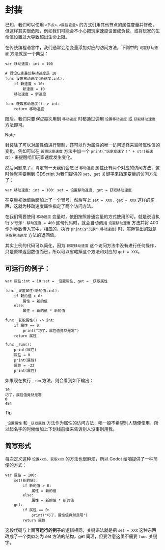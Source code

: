 # 封装

已知，我们可以使用 `<节点>.<属性变量>` 的方式引用其他节点的属性变量并修改，但这样其实很危险，例如我们可能会不小心把玩家速度设置成负数，或将玩家的生命值设置过大导致超出生命上限。

在传统编程语言中，我们通常会给变量添加对应的访问方法，下例中的 `设置移动速度` 方法就是一个典型：

```gdscript
var 移动速度: int = 100

# 假设玩家最低移动速度是 10
func 设置移动速度(新速度:int):
    if 新速度 < 10:
        新速度 = 10
    移动速度 = 新速度

func 获取移动速度() -> int:
    return 移动速度
```

随后，我们只要*保证*每次用到 `移动速度` 时都通过调用 `设置移动速度` 或 `获取移动速度` 方法即可。

> [!note]
>
> 封装除了可以对属性值进行限制，还可以作为属性的唯一访问途径来监听属性值的变化，例如可以在 `设置玩家速度` 方法中加一个 `print("玩家变速了！" + str(新速度))` 来提醒咱们玩家速度发生变化。

然后问题来了，肯定有一天我们会忘记 `移动速度` 属性还有两个对应的访问方法，这时候就需要用到 GDScript 为我们提供的 `set`、`get` 关键字来指定变量的访问方法了：

```gdscript
var 移动速度: int = 100: set = 设置移动速度, get = 获取移动速度
```

在变量初始值后面加上了一个冒号，然后写上 `set = XXX, get = XXX` 这样的东西，这就为移动速度属性指定了两个访问方法。

在我们需要使用 `移动速度` 变量时，依旧按照普通变量的方式使用即可。就是说当执行 `$"玩家".移动速度 = 400` 这句代码时，就会自动调用 `设置移动速度` 方法并将 400 作为参数传入其中，相应的，执行 `print($"玩家".移动速度)` 时，实际输出的就是 `获取移动速度` 方法的返回值。

其实上例的代码可以简化，因为 `获取移动速度` 这个访问方法中没有进行任何操作，只是原样返回数值而已，所以可以省略掉这个方法和对应的 `get = XXX`。

## 可运行的例子：

```gdscript
var 属性:int = 10:set = _设置属性, get = _获取属性

func _设置属性(新的值:int):
    if 新的值 > 0:
        属性 = 新的值
    else:
        属性 = 新的值 * 新的值

func _获取属性() -> int:
    if 属性 == 0:
        print("巧了，属性值竟然是零")
    return 属性

func _run():
    print(属性)
    属性 = 0
    print(属性)
    属性 = -22
    print(属性)
```

如果现在执行 `_run` 方法，则会看到如下输出：

```
10
巧了，属性值竟然是零
0
484
```

> [!tip]
>
> `_设置属性` 和 `_获取属性` 方法作为属性的访问方法，咱一般不希望别人随便使用，所以起名字的时候给加上下划线前缀来告诉别人没事别用我。

## 简写形式

每次定义这种 `设置xxx`、`获取xxx` 的方法也很麻烦，所以 Godot 给咱提供了一种简便的方式：

```gdscript
var 属性 = 100: 
    set(新的值):
        if 新的值 > 0:
            属性 = 新的值
        else:
            属性 = 新的值 * 新的值
    get:
        if 属性 == 0:
            print("巧了，属性值竟然是零")
        return 属性
```

这段代码与上面**可运行的例子**的逻辑相同，关键语法就是把 `set = XXX` 这种东西改成了一个类似名为 set 方法的结构，get 同理，但要注意这里不需要 `func` 关键字。
